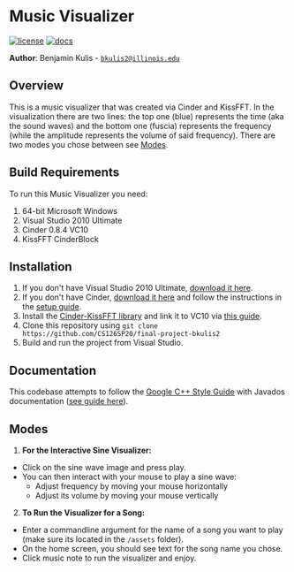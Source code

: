 # Music Visualizer

[![license](https://img.shields.io/badge/license-MIT-green)](LICENSE)
[![docs](https://img.shields.io/badge/docs-yes-brightgreen)](docs/README.md)

**Author**: Benjamin Kulis - [`bkulis2@illinois.edu`](mailto:bkulis2@illinois.edu)
## Overview
This is a music visualizer that was created via Cinder and KissFFT. In the visualization there are two lines: the top
one (blue) represents the time (aka the sound waves) and the bottom one (fuscia) represents the frequency (while the
amplitude represents the volume of said frequency). There are two modes you chose between see [Modes](##Modes).

## Build Requirements
To run this Music Visualizer you need:
1. 64-bit Microsoft Windows
2. Visual Studio 2010 Ultimate
3. Cinder 0.8.4 VC10
4. KissFFT CinderBlock

## Installation
1. If you don't have Visual Studio 2010 Ultimate, [download it here](https://download.cnet.com/Microsoft-Visual-Studio-2010-Ultimate/3000-2383_4-75450998.html).
2. If you don't have Cinder, [download it here](https://libcinder.org/download) and follow the instructions in the [setup guide](https://libcinder.org/docs/guides/windows-setup/index.html).
3. Install the [Cinder-KissFFT library](https://github.com/BanTheRewind/Cinder-KissFft) and link it to VC10 via 
[this guide](https://www.tutorialspoint.com/how-to-include-libraries-in-visual-studio-2012).
4. Clone this repository using 
```git clone https://github.com/CS126SP20/final-project-bkulis2```
5. Build and run the project from Visual Studio.

## Documentation
This codebase attempts to follow the [Google C++ Style Guide](https://google.github.io/styleguide/cppguide.html) with
Javados documentation ([see guide here](https://www.oracle.com/technical-resources/articles/java/javadoc-tool.html)).

## Modes
1. __For the Interactive Sine Visualizer:__
* Click on the sine wave image and press play. 
* You can then interact with your mouse to play a sine wave:
    * Adjust frequency by moving your mouse horizontally
    * Adjust its volume by moving your mouse vertically
2. __To Run the Visualizer for a Song:__ 
* Enter a commandline argument for the name of a song you want to play (make sure its located in the ``/assets`` folder).
* On the home screen, you should see text for the song name you chose. 
* Click music note to run the visualizer and enjoy.